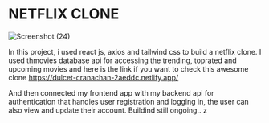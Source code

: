 # NETFLIX CLONE

![Screenshot (24)](https://github.com/user-attachments/assets/aac5ce1e-0ae7-4528-97da-cb4019e6dcd9)


In this project, i used react js, axios and tailwind css to build a netflix clone. I used thmovies database api for accessing the trending, toprated and upcoming movies and here is the link if you want to check this awesome clone https://dulcet-cranachan-2aeddc.netlify.app/

And then connected my frontend app with my backend api for authentication that handles user registration and logging in, the user can also view and update their account. Buildind still ongoing..
 z
